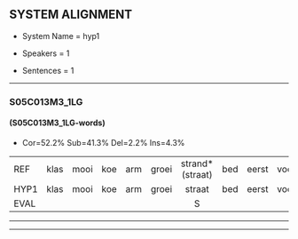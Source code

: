 
## SYSTEM ALIGNMENT

- System Name = hyp1

- Speakers = 1

- Sentences = 1

---

### S05C013M3_1LG

#### (S05C013M3_1LG-words)

- Cor=52.2%	Sub=41.3%	Del=2.2%	Ins=4.3%

|  |  |  |  |  |  |  |  |  |  |  |  |  |  |  |  |  |  |  |  |  |  |  |  |  |  |  |  |  |  |  |  |  |  |  |  |  |  |  |  |  |  |  |  |  |  |  |
|:--- |:---:|:---:|:---:|:---:|:---:|:---:|:---:|:---:|:---:|:---:|:---:|:---:|:---:|:---:|:---:|:---:|:---:|:---:|:---:|:---:|:---:|:---:|:---:|:---:|:---:|:---:|:---:|:---:|:---:|:---:|:---:|:---:|:---:|:---:|:---:|:---:|:---:|:---:|:---:|:---:|:---:|:---:|:---:|:---:|:---:|:---:|
| REF | klas | mooi | koe | arm | groei | strand*(straat) | bed | eerst | voor | draai | * | * | * | herfst | duur | straat | leeuw | clown*(slowen) | hoek | krant | hout | vriend*(vierden) | gauw | chips | groen | feest | reis | jas | jas | huis | paard*(paarden) | vijf |  | muts | nieuw | kind | bang | oog |  | zacht | schoen | plas | neus | knoop*(knok) | knoop | plank |
| HYP1 | klas | mooi | koe | arm | groei | straat | bed | eerst | voor |  | dri | se | se | herfst | duur | straat | leeuw | sloen | hoek | krant | hout | veerten | gouw | cips | groen | fst | ves | jos | jos | huis | barden | vijf | mut | nio | kin | d | dan | oog | hoe | zacht | schoen | plas | neur | knok | knoop | plank |
| EVAL |  |  |  |  |  | S |  |  |  | D | S | S | S |  |  |  |  | S |  |  |  | S | S | S |  | S | S | S | S |  | S |  | I | S | S | S | S |  | I |  |  |  | S | S |  |  |
---

---
